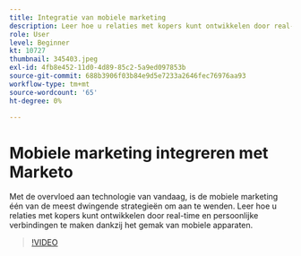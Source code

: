```yaml
---
title: Integratie van mobiele marketing
description: Leer hoe u relaties met kopers kunt ontwikkelen door real-time en persoonlijke verbindingen te maken dankzij het gemak van mobiele apparaten.
role: User
level: Beginner
kt: 10727
thumbnail: 345403.jpeg
exl-id: 4fb8e452-11d0-4d89-85c2-5a9ed097853b
source-git-commit: 688b3906f03b84e9d5e7233a2646fec76976aa93
workflow-type: tm+mt
source-wordcount: '65'
ht-degree: 0%

---
```


# Mobiele marketing integreren met Marketo

Met de overvloed aan technologie van vandaag, is de mobiele marketing één van de meest dwingende strategieën om aan te wenden. Leer hoe u relaties met kopers kunt ontwikkelen door real-time en persoonlijke verbindingen te maken dankzij het gemak van mobiele apparaten.

>[!VIDEO](https://video.tv.adobe.com/v/345403/?quality=12&learn=on)
